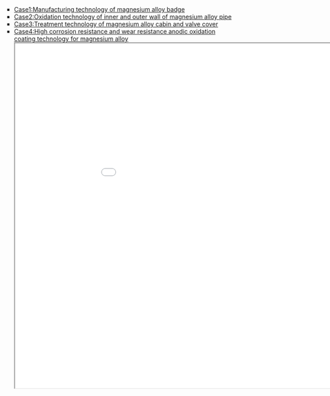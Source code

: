 <html>
<body>

<style>
ul.demo {
  list-style-type: square;
  padding: 0px;
  margin: 0px;
}
</style>

  <ul class="demo">
    <li> <a target="right" href="../assets/成功案例/成功案例1-镁合金徽章制作技术.pdf">Case1:Manufacturing technology of magnesium alloy badge</a> </li>
    <li> <a target="right" href="../assets/成功案例/成功案例2-镁合金管材内外壁氧化技术.pdf">Case2:Oxidation technology of inner and outer wall of magnesium alloy pipe</a> </li>
    <li> <a target="right"  href="../assets/成功案例/成功案例3-镁合金舱体与气门室罩处理技术.pdf">Case3:Treatment technology of magnesium alloy cabin and valve cover</a> </li>
    <li> <a target="right" href="../assets/成功案例/成功案例4-镁合金高耐蚀耐磨阳极氧化涂层技术.pdf">Case4:High corrosion resistance and wear resistance anodic oxidation coating technology for magnesium alloy</a> </li>
  </ul>

<iframe src="../assets/成功案例/成功案例1-镁合金徽章制作技术.pdf" name="right" width="1000" height="800"></iframe>

</body>
</html>